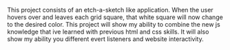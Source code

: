 This project consists of an etch-a-sketch like application. When the user hovers over and leaves each grid square, that white square will now change to the desired color. This project will show my ability to combine the new js knowledge that ive learned with previous html and css skills. It will also show my ability you different evert listeners and website interactivity.